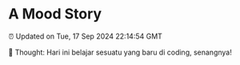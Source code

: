# A Mood Story

⏰ Updated on Tue, 17 Sep 2024 22:14:54 GMT

💭 Thought: Hari ini belajar sesuatu yang baru di coding, senangnya!

